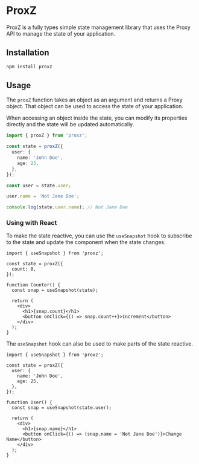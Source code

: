 # ProxZ

ProxZ is a fully types simple state management library that uses the Proxy API to manage the state of your application.

## Installation

```bash
npm install proxz
```

## Usage

The `proxZ` function takes an object as an argument and returns a Proxy object.
That object can be used to access the state of your application.

When accessing an object inside the state, you can modify its properties directly and the state will be updated automatically.

```typescript
import { proxZ } from 'proxz';

const state = proxZ({
  user: {
    name: 'John Doe',
    age: 25,
  },
});

const user = state.user;

user.name = 'Not Jane Doe';

console.log(state.user.name); // Not Jane Doe
```

### Using with React

To make the state reactive, you can use the `useSnapshot` hook to subscribe to the state and update the component when
the state changes.

```tsx
import { useSnapshot } from 'proxz';

const state = proxZ({
  count: 0,
});

function Counter() {
  const snap = useSnapshot(state);

  return (
    <div>
      <h1>{snap.count}</h1>
      <button onClick={() => snap.count++}>Increment</button>
    </div>
  );
}
```

The `useSnapshot` hook can also be used to make parts of the state reactive.

```tsx
import { useSnapshot } from 'proxz';

const state = proxZ({
  user: {
    name: 'John Doe',
    age: 25,
  },
});

function User() {
  const snap = useSnapshot(state.user);

  return (
    <div>
      <h1>{snap.name}</h1>
      <button onClick={() => (snap.name = 'Not Jane Doe')}>Change Name</button>
    </div>
  );
}
```
